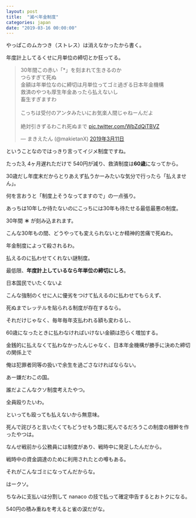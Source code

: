 ```yaml
---
layout: post
title:  "滅べ年金制度"
categories: japan
date: "2019-03-16 00:00:00"
---
```


やっぱこのムカつき（ストレス）は消えなかったから書く。


年度計上してるくせに月単位の締切とか狂ってる。


<blockquote class="twitter-tweet  tw-align-center" data-lang="ja"><p lang="ja" dir="ltr">30年間この赤い「*」を刻まれて生きるのか<br>つらすぎて死ぬ<br>金額は年単位なのに締切は月単位ってゴミ過ぎる日本年金機構<br>救済のやつも厚生年金あったら払えないし<br>畜生すぎますわ<br><br>こっちは受付のアンタみたいにお気楽人間じゃねーんだよ<br><br>絶対引きずるわこれ死ぬまで <a href="https://t.co/WbZdQiTBVZ">pic.twitter.com/WbZdQiTBVZ</a></p>&mdash; まきえたん (@makietanX) <a href="https://twitter.com/makietanX/status/1104986868720926720?ref_src=twsrc%5Etfw">2019年3月11日</a></blockquote>
<script async src="https://platform.twitter.com/widgets.js" charset="utf-8"></script>


ということなのではっきり言ってイジメ制度ですね。


たった3, 4ヶ月遅れただけで 540円が減り、救済制度は**60歳**になってから。


30歳だし年度末だからとりあえず払うかーみたいな気分で行ったら「払えません」。


何を言おうと「制度上そうなってますので」の一点張り。


あっちは10年しか待たないのにこっちには30年も待たせる最低最悪の制度。


30年間 <span sytle="color:red;">**＊**</a> が刻み込まれます。


こんな30年もの間、どうやっても変えられないとか精神的苦痛で死ぬわ。


年金制度によって殺されるわ。


払えるのに払わせてくれない謎制度。


最低限、**年度計上しているなら年単位の締切にしろ**。


日本国民でいたくないよ


こんな強制のくせに人に優劣をつけて払えるのに払わせてもらえず、


死ぬまでレッテルを貼られる制度が存在するなら。


それだけじゃなく、毎年毎年支払われる額も変わるし、


60歳になったときに払わなければいけない金額は恐らく増加する。


金銭的に払えなくて払わなかったんじゃなく、日本年金機構が勝手に決めた締切の関係上で


俺は犯罪者同等の扱いで余生を過ごさなければならない。


あー嫌だわこの国。


誰だよこんなクソ制度考えたやつ。


全員殴りたいわ。


といっても殴っても払えないから無意味。


死んで詫びろと言いたくてもどうせもう既に死んでるだろうこの制度の根幹を作ったやつは。


なんせ戦前から公務員には制度があり、戦時中に発足したんだから。


戦時中の資金調達のために利用されたとの噂もある。


それがこんなゴミになってんだからな。


はークソ。


ちなみに支払いは分割して nanaco の技で払って確定申告するとおトクになる。

540円の積み重ねを考えると雀の涙だがな。
